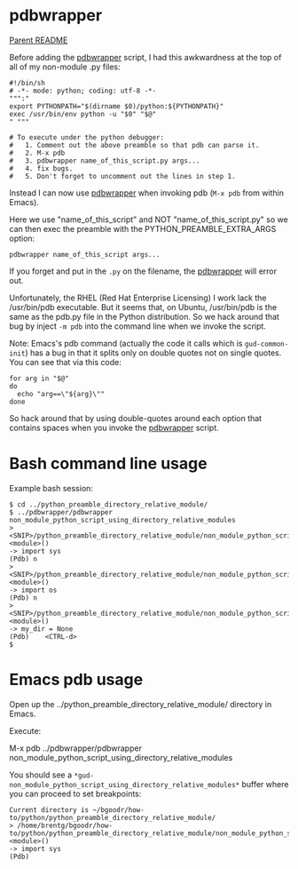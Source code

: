 pdbwrapper
==========

[Parent README](../README.md)

Before adding the [pdbwrapper](pdbwrapper) script, I had this
awkwardness at the top of all of my non-module .py files:

    #!/bin/sh
    # -*- mode: python; coding: utf-8 -*-
    """:"
    export PYTHONPATH="$(dirname $0)/python:${PYTHONPATH}"
    exec /usr/bin/env python -u "$0" "$@"
    " """
    
    # To execute under the python debugger:
    #   1. Comment out the above preamble so that pdb can parse it.
    #   2. M-x pdb
    #   3. pdbwrapper name_of_this_script.py args...
    #   4. fix bugs.
    #   5. Don't forget to uncomment out the lines in step 1.
   
Instead I can now use [pdbwrapper](pdbwrapper) when invoking pdb (`M-x pdb`
from within Emacs).

Here we use "name_of_this_script" and NOT "name_of_this_script.py" so
we can then exec the preamble with the PYTHON_PREAMBLE_EXTRA_ARGS
option:

    pdbwrapper name_of_this_script args...

If you forget and put in the `.py` on the filename, the
[pdbwrapper](pdbwrapper) will error out.

Unfortunately, the RHEL (Red Hat Enterprise Licensing) I work lack the
/usr/bin/pdb executable. But it seems that, on Ubuntu, /usr/bin/pdb is
the same as the pdb.py file in the Python distribution. So we hack around
that bug by inject `-m pdb` into the command line when we invoke the
script.

Note: Emacs's pdb command (actually the code it calls which is
`gud-common-init`) has a bug in that it splits only on double quotes
not on single quotes. You can see that via this code:

    for arg in "$@"
    do
      echo "arg==\"${arg}\""
    done

So hack around that by using double-quotes around each option that
contains spaces when you invoke the [pdbwrapper](pdbwrapper) script.


Bash command line usage
=======================

Example bash session:


    $ cd ../python_preamble_directory_relative_module/
    $ ../pdbwrapper/pdbwrapper non_module_python_script_using_directory_relative_modules
    > <SNIP>/python_preamble_directory_relative_module/non_module_python_script_using_directory_relative_modules.py(5)<module>()
    -> import sys
    (Pdb) n
    > <SNIP>/python_preamble_directory_relative_module/non_module_python_script_using_directory_relative_modules.py(8)<module>()
    -> import os
    (Pdb) n
    > <SNIP>/python_preamble_directory_relative_module/non_module_python_script_using_directory_relative_modules.py(9)<module>()
    -> my_dir = None
    (Pdb)    <CTRL-d>
    $ 


Emacs pdb usage
===============

Open up the ../python_preamble_directory_relative_module/ directory in Emacs.

Execute:

   M-x pdb
   ../pdbwrapper/pdbwrapper non_module_python_script_using_directory_relative_modules

You should see a `*gud-non_module_python_script_using_directory_relative_modules*` buffer where you can proceed to set breakpoints:

    Current directory is ~/bgoodr/how-to/python/python_preamble_directory_relative_module/
    > /home/brentg/bgoodr/how-to/python/python_preamble_directory_relative_module/non_module_python_script_using_directory_relative_modules.py(5)<module>()
    -> import sys
    (Pdb)
